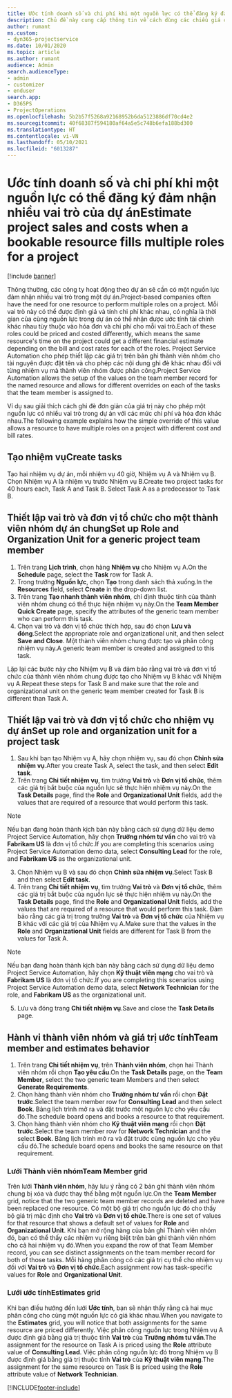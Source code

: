 ```yaml
---
title: Ước tính doanh số và chi phí khi một nguồn lực có thể đăng ký đảm nhận nhiều vai trò của dự án
description: Chủ đề này cung cấp thông tin về cách dùng các chiều giá cả để hỗ trợ ước tính giá và chi phí đối với một nguồn lực đảm nhận nhiều vai trò của dự án.
author: rumant
ms.custom:
- dyn365-projectservice
ms.date: 10/01/2020
ms.topic: article
ms.author: rumant
audience: Admin
search.audienceType:
- admin
- customizer
- enduser
search.app:
- D365PS
- ProjectOperations
ms.openlocfilehash: 5b2b57f5268a92168952b6da5123886df70cd4e2
ms.sourcegitcommit: 40f68387f594180af64a5e5c748b6efa188bd300
ms.translationtype: HT
ms.contentlocale: vi-VN
ms.lasthandoff: 05/10/2021
ms.locfileid: "6013287"
---
```

# <a name="estimate-project-sales-and-costs-when-a-bookable-resource-fills-multiple-roles-for-a-project"></a><span data-ttu-id="cf5e7-103">Ước tính doanh số và chi phí khi một nguồn lực có thể đăng ký đảm nhận nhiều vai trò của dự án</span><span class="sxs-lookup"><span data-stu-id="cf5e7-103">Estimate project sales and costs when a bookable resource fills multiple roles for a project</span></span> 

[!include [banner](../includes/psa-now-project-operations.md)]

<span data-ttu-id="cf5e7-104">Thông thường, các công ty hoạt động theo dự án sẽ cần có một nguồn lực đảm nhận nhiều vai trò trong một dự án.</span><span class="sxs-lookup"><span data-stu-id="cf5e7-104">Project-based companies often have the need for one resource to perform multiple roles on a project.</span></span> <span data-ttu-id="cf5e7-105">Mỗi vai trò này có thể được định giá và tính chi phí khác nhau, có nghĩa là thời gian của cùng nguồn lực trong dự án có thể nhận được ước tính tài chính khác nhau tùy thuộc vào hóa đơn và chi phí cho mỗi vai trò.</span><span class="sxs-lookup"><span data-stu-id="cf5e7-105">Each of these roles could be priced and costed differently, which means the same resource's time on the project could get a different financial estimate depending on the bill and cost rates for each of the roles.</span></span> <span data-ttu-id="cf5e7-106">Project Service Automation cho phép thiết lập các giá trị trên bản ghi thành viên nhóm cho tài nguyên được đặt tên và cho phép các nội dung ghi đè khác nhau đối với từng nhiệm vụ mà thành viên nhóm được phân công.</span><span class="sxs-lookup"><span data-stu-id="cf5e7-106">Project Service Automation allows the setup of the values on the team member record for the named resource and allows for different overrides on each of the tasks that the team member is assigned to.</span></span>

<span data-ttu-id="cf5e7-107">Ví dụ sau giải thích cách ghi đè đơn giản của giá trị này cho phép một nguồn lực có nhiều vai trò trong dự án với các mức chi phí và hóa đơn khác nhau.</span><span class="sxs-lookup"><span data-stu-id="cf5e7-107">The following example  explains how the simple override of this value allows a resource to have multiple roles on a project with different cost and bill rates.</span></span>

## <a name="create-tasks"></a><span data-ttu-id="cf5e7-108">Tạo nhiệm vụ</span><span class="sxs-lookup"><span data-stu-id="cf5e7-108">Create tasks</span></span>
<span data-ttu-id="cf5e7-109">Tạo hai nhiệm vụ dự án, mỗi nhiệm vụ 40 giờ, Nhiệm vụ A và Nhiệm vụ B. Chọn Nhiệm vụ A là nhiệm vụ trước Nhiệm vụ B.</span><span class="sxs-lookup"><span data-stu-id="cf5e7-109">Create two project tasks for 40 hours each, Task A and Task B. Select Task A as a predecessor to Task B.</span></span>

## <a name="set-up-role-and-organization-unit-for-a-generic-project-team-member"></a><span data-ttu-id="cf5e7-110">Thiết lập vai trò và đơn vị tổ chức cho một thành viên nhóm dự án chung</span><span class="sxs-lookup"><span data-stu-id="cf5e7-110">Set up Role and Organization Unit for a generic project team member</span></span>

1. <span data-ttu-id="cf5e7-111">Trên trang **Lịch trình**, chọn hàng **Nhiệm vụ** cho Nhiệm vụ A.</span><span class="sxs-lookup"><span data-stu-id="cf5e7-111">On the **Schedule** page, select the **Task** row for Task A.</span></span> 
2. <span data-ttu-id="cf5e7-112">Trong trường **Nguồn lực**, chọn **Tạo** trong danh sách thả xuống.</span><span class="sxs-lookup"><span data-stu-id="cf5e7-112">In the **Resources** field, select **Create** in the drop-down list.</span></span>
3. <span data-ttu-id="cf5e7-113">Trên trang **Tạo nhanh thành viên nhóm**, chỉ định thuộc tính của thành viên nhóm chung có thể thực hiện nhiệm vụ này.</span><span class="sxs-lookup"><span data-stu-id="cf5e7-113">On the **Team Member Quick Create** page, specify the attributes of the generic team member who can perform this task.</span></span>
4. <span data-ttu-id="cf5e7-114">Chọn vai trò và đơn vị tổ chức thích hợp, sau đó chọn **Lưu và đóng**.</span><span class="sxs-lookup"><span data-stu-id="cf5e7-114">Select the appropriate role and organizational unit, and then select **Save and Close**.</span></span> <span data-ttu-id="cf5e7-115">Một thành viên nhóm chung được tạo và phân công nhiệm vụ này.</span><span class="sxs-lookup"><span data-stu-id="cf5e7-115">A generic team member is created and assigned to this task.</span></span> 

<span data-ttu-id="cf5e7-116">Lặp lại các bước này cho Nhiệm vụ B và đảm bảo rằng vai trò và đơn vị tổ chức của thành viên nhóm chung được tạo cho Nhiệm vụ B khác với Nhiệm vụ A.</span><span class="sxs-lookup"><span data-stu-id="cf5e7-116">Repeat these steps for Task B and make sure that the role and organizational unit on the generic team member created for Task B is different than Task A.</span></span> 

## <a name="set-up-role-and-organization-unit-for-a-project-task"></a><span data-ttu-id="cf5e7-117">Thiết lập vai trò và đơn vị tổ chức cho nhiệm vụ dự án</span><span class="sxs-lookup"><span data-stu-id="cf5e7-117">Set up role and organization unit for a project task</span></span>

1. <span data-ttu-id="cf5e7-118">Sau khi bạn tạo Nhiệm vụ A, hãy chọn nhiệm vụ, sau đó chọn **Chỉnh sửa nhiệm vụ**.</span><span class="sxs-lookup"><span data-stu-id="cf5e7-118">After you create Task A, select the task, and then select **Edit task**.</span></span>
2. <span data-ttu-id="cf5e7-119">Trên trang **Chi tiết nhiệm vụ**, tìm trường **Vai trò** và **Đơn vị tổ chức**, thêm các giá trị bắt buộc của nguồn lực sẽ thực hiện nhiệm vụ này.</span><span class="sxs-lookup"><span data-stu-id="cf5e7-119">On the **Task Details** page, find the **Role** and **Organizational Unit** fields, add the values that are required of a resource that would perform this task.</span></span> 

  > [!NOTE]
  > <span data-ttu-id="cf5e7-120">Nếu bạn đang hoàn thành kịch bản này bằng cách sử dụng dữ liệu demo Project Service Automation, hãy chọn **Trưởng nhóm tư vấn** cho vai trò và **Fabrikam US** là đơn vị tổ chức.</span><span class="sxs-lookup"><span data-stu-id="cf5e7-120">If you are completing this scenarios using Project Service Automation demo data, select **Consulting Lead** for the role, and **Fabrikam US** as the organizational unit.</span></span>

3. <span data-ttu-id="cf5e7-121">Chọn Nhiệm vụ B và sau đó chọn **Chỉnh sửa nhiệm vụ**.</span><span class="sxs-lookup"><span data-stu-id="cf5e7-121">Select Task B and then select **Edit task**.</span></span>
4. <span data-ttu-id="cf5e7-122">Trên trang **Chi tiết nhiệm vụ**, tìm trường **Vai trò** và **Đơn vị tổ chức**, thêm các giá trị bắt buộc của nguồn lực sẽ thực hiện nhiệm vụ này.</span><span class="sxs-lookup"><span data-stu-id="cf5e7-122">On the **Task Details** page, find the **Role** and **Organizational Unit** fields, add the values that are required of a resource that would perform this task.</span></span> <span data-ttu-id="cf5e7-123">Đảm bảo rằng các giá trị trong trường **Vai trò** và **Đơn vị tổ chức** của Nhiệm vụ B khác với các giá trị của Nhiệm vụ A.</span><span class="sxs-lookup"><span data-stu-id="cf5e7-123">Make sure that the values in the **Role** and **Organizational Unit** fields are different for Task B from the values for Task A.</span></span> 

  > [!NOTE]
  > <span data-ttu-id="cf5e7-124">Nếu bạn đang hoàn thành kịch bản này bằng cách sử dụng dữ liệu demo Project Service Automation, hãy chọn **Kỹ thuật viên mạng** cho vai trò và **Fabrikam US** là đơn vị tổ chức.</span><span class="sxs-lookup"><span data-stu-id="cf5e7-124">If you are completing this scenarios using Project Service Automation demo data, select **Network Technician** for the role, and **Fabrikam US** as the organizational unit.</span></span>

5. <span data-ttu-id="cf5e7-125">Lưu và đóng trang **Chi tiết nhiệm vụ**.</span><span class="sxs-lookup"><span data-stu-id="cf5e7-125">Save and close the **Task Details** page.</span></span> 

## <a name="team-member-and-estimates-behavior"></a><span data-ttu-id="cf5e7-126">Hành vi thành viên nhóm và giá trị ước tính</span><span class="sxs-lookup"><span data-stu-id="cf5e7-126">Team member and estimates behavior</span></span> 

1. <span data-ttu-id="cf5e7-127">Trên trang **Chi tiết nhiệm vụ**, trên **Thành viên nhóm**, chọn hai Thành viên nhóm rồi chọn **Tạo yêu cầu**.</span><span class="sxs-lookup"><span data-stu-id="cf5e7-127">On the **Task Details** page, on the **Team Member**, select the two generic team Members and then select **Generate Requirements**.</span></span> 
2. <span data-ttu-id="cf5e7-128">Chọn hàng thành viên nhóm cho **Trưởng nhóm tư vấn** rồi chọn **Đặt trước**.</span><span class="sxs-lookup"><span data-stu-id="cf5e7-128">Select the team member row for **Consulting Lead** and then select **Book**.</span></span> <span data-ttu-id="cf5e7-129">Bảng lịch trình mở ra và đặt trước một nguồn lực cho yêu cầu đó.</span><span class="sxs-lookup"><span data-stu-id="cf5e7-129">The schedule board opens and books a resource to that requirement.</span></span>
3. <span data-ttu-id="cf5e7-130">Chọn hàng thành viên nhóm cho **Kỹ thuật viên mạng** rồi chọn **Đặt trước**.</span><span class="sxs-lookup"><span data-stu-id="cf5e7-130">Select the team member row for **Network Technician** and the select **Book**.</span></span> <span data-ttu-id="cf5e7-131">Bảng lịch trình mở ra và đặt trước cùng nguồn lực cho yêu cầu đó.</span><span class="sxs-lookup"><span data-stu-id="cf5e7-131">The schedule board opens and books the same resource on that requirement.</span></span>

### <a name="team-member-grid"></a><span data-ttu-id="cf5e7-132">Lưới Thành viên nhóm</span><span class="sxs-lookup"><span data-stu-id="cf5e7-132">Team Member grid</span></span> 
<span data-ttu-id="cf5e7-133">Trên lưới **Thành viên nhóm**, hãy lưu ý rằng có 2 bản ghi thành viên nhóm chung bị xóa và được thay thế bằng một nguồn lực.</span><span class="sxs-lookup"><span data-stu-id="cf5e7-133">On the **Team Member** grid, notice that the two generic team member records are deleted and have been replaced one resource.</span></span> <span data-ttu-id="cf5e7-134">Có một bộ giá trị cho nguồn lực đó cho thấy bộ giá trị mặc định cho **Vai trò** và **Đơn vị tổ chức**.</span><span class="sxs-lookup"><span data-stu-id="cf5e7-134">There is one set of values for that resource that shows a default set of values for **Role** and **Organizational Unit**.</span></span>
<span data-ttu-id="cf5e7-135">Khi bạn mở rộng hàng của bản ghi Thành viên nhóm đó, bạn có thể thấy các nhiệm vụ riêng biệt trên bản ghi thành viên nhóm cho cả hai nhiệm vụ đó.</span><span class="sxs-lookup"><span data-stu-id="cf5e7-135">When you expand the row of that Team Member record, you can see distinct assignments on the team member record for both of those tasks.</span></span> <span data-ttu-id="cf5e7-136">Mỗi hàng phân công có các giá trị cụ thể cho nhiệm vụ đối với **Vai trò** và **Đơn vị tổ chức**.</span><span class="sxs-lookup"><span data-stu-id="cf5e7-136">Each assignment row has task-specific values for **Role** and **Organizational Unit**.</span></span> 

### <a name="estimates-grid"></a><span data-ttu-id="cf5e7-137">Lưới ước tính</span><span class="sxs-lookup"><span data-stu-id="cf5e7-137">Estimates grid</span></span> 
<span data-ttu-id="cf5e7-138">Khi bạn điều hướng đến lưới **Ước tính**, bạn sẽ nhận thấy rằng cả hai mục phân công cho cùng một nguồn lực có giá khác nhau.</span><span class="sxs-lookup"><span data-stu-id="cf5e7-138">When you navigate to the **Estimates** grid, you will notice that both assignments for the same resource are priced differently.</span></span>
<span data-ttu-id="cf5e7-139">Việc phân công nguồn lực trong Nhiệm vụ A được định giá bằng giá trị thuộc tính **Vai trò** của **Trưởng nhóm tư vấn**.</span><span class="sxs-lookup"><span data-stu-id="cf5e7-139">The assignment for the resource on Task A is priced using the **Role** attribute value of **Consulting Lead**.</span></span> <span data-ttu-id="cf5e7-140">Việc phân công nguồn lực đó trong Nhiệm vụ B được định giá bằng giá trị thuộc tính **Vai trò** của **Kỹ thuật viên mạng**.</span><span class="sxs-lookup"><span data-stu-id="cf5e7-140">The assignment for the same resource on Task B is priced using the **Role** attribute value of **Network Technician**.</span></span>



[!INCLUDE[footer-include](../includes/footer-banner.md)]